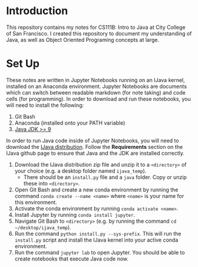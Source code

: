 # Introduction

This repository contains my notes for CS111B: Intro to Java at City College of San Francisco. I created this repository to document my understanding of Java, as well as Object Oriented Programing concepts at large.

# Set Up

These notes are written in Jupyter Notebooks running on an IJava kernel, installed on an Anaconda environment. Jupyter Notebooks are documents which can switch between readable markdown (for note taking) and code cells (for programming). In order to download and run these notebooks, you will need to install the following:

1. Git Bash
2. Anaconda (installed onto your PATH variable)
3. [Java JDK >= 9](https://www.oracle.com/java/technologies/downloads/) 

In order to run Java code inside of Jupyter Notebooks, you will need to download the [IJava distribution](https://github.com/SpencerPark/IJava). Follow the **Requirements** section on the IJava github page to ensure that Java and the JDK are installed correctly.

1. Download the IJava distribution zip file and unzip it to a `<directory>` of your choice (e.g. a desktop folder named `ijava_temp`).
    * There should be an `install.py` file and a `java` folder. Copy or unzip these into `<directory>`.
2. Open Git Bash and create a new conda environment by running the command `conda create --name <name>` where `<name>` is your name for this environment.
3. Activate the conda environment by running `conda activate <name>`.
4. Install Jupyter by running `conda install jupyter`.
5. Navigate Git Bash to `<directory>` (e.g. by running the command `cd ~/desktop/ijava_temp`).
6. Run the command `python install.py --sys-prefix`. This will run the `install.py` script and install the IJava kernel into your active conda environment.
7. Run the command `jupyter lab` to open Jupyter. You should be able to create notebooks that execute Java code now.

